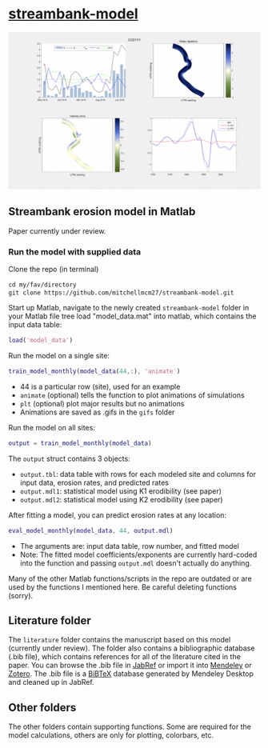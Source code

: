 # [streambank-model](https://mitchellmcm27.github.io/streambank-model)

![Model in action](https://www.github.com/mitchellmcm27/streambank-model/raw/master/gifs/CC01Y1.gif?raw=true "Streambank erosion model animation")

## Streambank erosion model in Matlab

Paper currently under review.

### Run the model with supplied data

Clone the repo (in terminal)

````dos
cd my/fav/directory
git clone https://github.com/mitchellmcm27/streambank-model.git
````

Start up Matlab, navigate to the newly created ```streambank-model``` folder in your Matlab file tree
load "model_data.mat" into matlab, which contains the input data table:

````matlab
load('model_data')
````

Run the model on a single site:

````matlab
train_model_monthly(model_data(44,:), 'animate')
````

* 44 is a particular row (site), used for an example
* ```animate``` (optional) tells the function to plot animations of simulations
* ```plt``` (optional) plot major results but no animations
* Animations are saved as .gifs in the ```gifs``` folder

Run the model on all sites:

````matlab
output = train_model_monthly(model_data)
````

The ```output``` struct contains 3 objects:

* ```output.tbl```: data table with rows for each modeled site and columns for input data, erosion rates, and predicted rates
* ```output.mdl1```: statistical model using K1 erodibility (see paper)
* ```output.mdl2```: statistical model using K2 erodibility (see paper)

After fitting a model, you can predict erosion rates at any location:

````matlab
eval_model_monthly(model_data, 44, output.mdl)
````

* The arguments are: input data table, row number, and fitted model
* Note: The fitted model coefficients/exponents are currently hard-coded into the function and passing ```output.mdl``` doesn't actually do anything.

Many of the other Matlab functions/scripts in the repo are outdated or are used by the functions I mentioned here. Be careful deleting functions (sorry).

## Literature folder

The ```literature``` folder contains the manuscript based on this model (currently under review). The folder also contains a bibliographic database (.bib file), which contains references for all of the literature cited in the paper. You can browse the .bib file in [JabRef](https://www.fosshub.com/JabRef.html) or import it into [Mendeley](https://www.mendeley.com/) or [Zotero](https://www.zotero.org/). The .bib file is a [BiBTeX](http://www.bibtex.org/) database generated by Mendeley Desktop and cleaned up in JabRef.

## Other folders

The other folders contain supporting functions. Some are required for the model calculations, others are only for plotting, colorbars, etc.

